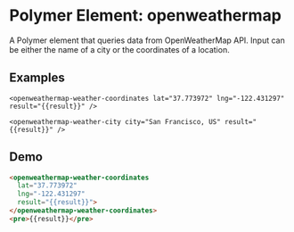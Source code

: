 Polymer Element: openweathermap
===============================

A Polymer element that queries data from OpenWeatherMap API. Input can be either the name of a city or the coordinates of a location.

Examples
--------

```
<openweathermap-weather-coordinates lat="37.773972" lng="-122.431297" result="{{result}}" />
```

```
<openweathermap-weather-city city="San Francisco, US" result="{{result}}" />
```

Demo
----

<!--
```
<custom-element-demo>
  <template>
    <link rel=”import” href=”polymer-openweathermap-coordinates.html”>
    <openweathermap-weather-coordinates
      lat="37.773972"
      lng="-122.431297"
      result="{{result}}">
    </openweathermap-weather-coordinates>
    <pre>{{result}}</pre>
  </template>    
</custom-element-demo>
```
-->

```html
<openweathermap-weather-coordinates
  lat="37.773972"
  lng="-122.431297"
  result="{{result}}">
</openweathermap-weather-coordinates>
<pre>{{result}}</pre>
```
